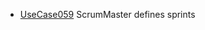  * [UseCase059](https://github.com/DomainDrivenArchitecture/ddaRequirement/blob/master/en/requirements/UseCase059.md) ScrumMaster defines sprints